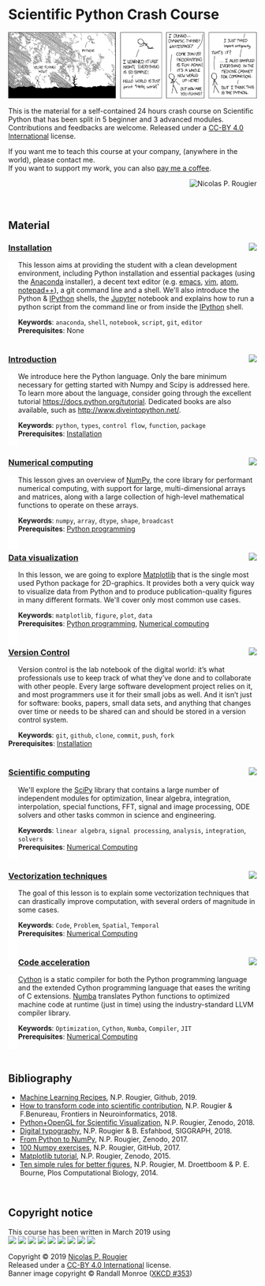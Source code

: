 
# Scientific Python Crash Course

![](data/XKCD.png)

This is the material for a self-contained 24 hours crash course on Scientific
Python that has been split in 5 beginner and 3 advanced modules. Contributions
and feedbacks are welcome. Released under a [CC-BY 4.0
International](https://creativecommons.org/licenses/by/4.0/legalcode) license.  

If you want me to teach this course at your company,
(anywhere in the world), please contact me.  
If you want to support my work, you can also [pay me a coffee](https://www.paypal.me/NicolasPRougier/5).  


<a href="http://www.labri.fr/perso/nrougier"><img alt="Nicolas P. Rougier" align="right"/></a><br/><br/><br/>


## Material

### [Installation](01-installation.md) <img src="https://img.shields.io/badge/3H-Beginner-B39DDB.svg?style=flat-square" align="right"/>

<img src="data/indent.png" align="left"/>

This lesson aims at providing the student with a clean development environment,
including Python installation and essential packages (using the [Anaconda]
installer), a decent text editor (e.g. [emacs], [vim], [atom], [notepad++]), a
git command line and a shell. We'll also introduce the Python & [IPython]
shells, the [Jupyter] notebook and explains how to run a python
script from the command line or from inside the [IPython] shell.  

**Keywords**: `anaconda`, `shell`, `notebook`, `script`, `git`, `editor`  
**Prerequisites**: None <br/><br/>


### [Introduction](02-introduction.md) <img src="https://img.shields.io/badge/3H-Beginner-B39DDB.svg?style=flat-square" align="right"/>

<img src="data/indent.png" align="left"/>

We introduce here the Python language. Only the bare minimum necessary for
getting started with Numpy and Scipy is addressed here. To learn more about
the language, consider going through the excellent tutorial
https://docs.python.org/tutorial. Dedicated books are also available, such as
http://www.diveintopython.net/.  

**Keywords**: `python`, `types`, `control flow`, `function`, `package`  
**Prerequisites**: [Installation]()
<br/><br/>


### [Numerical computing](03-numerical.md) <img src="https://img.shields.io/badge/3H-Beginner-B39DDB.svg?style=flat-square" align="right"/>

<img src="data/indent.png" align="left"/>

This lesson gives an overview of [NumPy], the core library for performant
numerical computing, with support for large, multi-dimensional
arrays and matrices, along with a large collection of high-level mathematical
functions to operate on these arrays.

**Keywords**: `numpy`, `array`, `dtype`, `shape`, `broadcast`  
**Prerequisites**: [Python programming]()
<br/><br/>


### [Data visualization](04-visualization.md) <img src="https://img.shields.io/badge/3H-Beginner-B39DDB.svg?style=flat-square" align="right"/>

<img src="data/indent.png" align="left"/>

In this lesson, we are going to explore [Matplotlib] that is the single most
used Python package for 2D-graphics. It provides both a very quick way to
visualize data from Python and to produce publication-quality figures in many
different formats. We'll cover only most common use cases.

**Keywords**: `matplotlib`, `figure`, `plot`, `data`  
**Prerequisites**: [Python programming](), [Numerical computing]()
<br/><br/>


### [Version Control](05-version-control.md)  <img src="https://img.shields.io/badge/3H-Beginner-B39DDB.svg?style=flat-square" align="right"/>

<img src="data/indent.png" align="left"/>

Version control is the lab notebook of the digital world: it’s what
professionals use to keep track of what they’ve done and to collaborate with
other people. Every large software development project relies on it, and most
programmers use it for their small jobs as well. And it isn’t just for
software: books, papers, small data sets, and anything that changes over time
or needs to be shared can and should be stored in a version control system.

**Keywords**: `git`, `github`, `clone`, `commit`, `push`, `fork`  
**Prerequisites**: [Installation]()
<br/><br/>


### [Scientific computing]() <img src="https://img.shields.io/badge/3H-Advanced-EF5350.svg?style=flat-square" align="right"/>

<img src="data/indent.png" align="left"/>

We'll explore the [SciPy] library that contains a large number of independent
modules for optimization, linear algebra, integration, interpolation, special
functions, FFT, signal and image processing, ODE solvers and other tasks common
in science and engineering.


**Keywords**: `linear algebra`, `signal processing`, `analysis`, `integration`, `solvers`  
**Prerequisites**: [Numerical Computing]()
<br/><br/>


### [Vectorization techniques]() <img src="https://img.shields.io/badge/3H-Advanced-EF5350.svg?style=flat-square" align="right"/>

<img src="data/indent.png" align="left"/>

The goal of this lesson is to explain some vectorization techniques that
can drastically improve computation, with several orders of magnitude in
some cases.

**Keywords**: `Code`, `Problem`, `Spatial`, `Temporal`  
**Prerequisites**: [Numerical Computing]()
<br/><br/>

### [Code acceleration](08-acceleration.md) <img src="https://img.shields.io/badge/3H-Advanced-EF5350.svg?style=flat-square" align="right"/>

<img src="data/indent.png" align="left"/>

[Cython] is a static compiler for both the Python programming language and the
extended Cython programming language that eases the writing of C extensions.
[Numba] translates Python functions to optimized machine code at runtime (just in
time) using the industry-standard LLVM compiler library.

**Keywords**: `Optimization`, `Cython`, `Numba`, `Compiler`, `JIT`  
**Prerequisites**: [Numerical Computing]()
<br/><br/><br/>


## Bibliography

* [Machine Learning Recipes](https://github.com/rougier/ML-Recipes), N.P. Rougier, Github, 2019.
* [How to transform code into scientific contribution](https://www.frontiersin.org/articles/10.3389/fninf.2017.00069/full), N.P. Rougier & F.Benureau, Frontiers in Neuroinformatics, 2018.
* [Python+OpenGL for Scientific Visualization](http://www.labri.fr/perso/nrougier/python-opengl/), N.P. Rougier, Zenodo, 2018.
* [Digital typography](https://www.slideshare.net/NicolasRougier1/siggraph-2018-digital-typography), N.P. Rougier & B. Esfahbod, SIGGRAPH, 2018.
* [From Python to NumPy](http://www.labri.fr/perso/nrougier/from-python-to-numpy/), N.P. Rougier, Zenodo, 2017.
* [100 Numpy exercises](https://github.com/rougier/numpy-100), N.P. Rougier, GitHub, 2017.
* [Matplotlib tutorial](http://www.labri.fr/perso/nrougier/teaching/matplotlib/), N.P. Rougier, Zenodo, 2015.
* [Ten simple rules for better figures](https://journals.plos.org/ploscompbiol/article?id=10.1371/journal.pcbi.1003833),
  N.P. Rougier, M. Droettboom & P. E. Bourne, Plos Computational Biology, 2014.
<br/>

## Copyright notice

This course has been written in March 2019 using  
<img src="https://img.shields.io/badge/OSX-10.14.3-999999.svg?style=flat-square"/> <img src="https://img.shields.io/badge/Emacs-26.1-999999.svg?style=flat-square"/> <img src="https://img.shields.io/badge/Git-2.20.1-999999.svg?style=flat-square"/> <img src="https://img.shields.io/badge/Python-3.7.2-999999.svg?style=flat-square"/> <img src="https://img.shields.io/badge/Numpy-1.15.2-999999.svg?style=flat-square"/> <img src="https://img.shields.io/badge/Scipy-1.1.0-999999.svg?style=flat-square"/> <img src="https://img.shields.io/badge/Matplotlib-3.0.0-999999.svg?style=flat-square"/> <img src="https://img.shields.io/badge/Cython-0.28.2-999999.svg?style=flat-square"/> <img src="https://img.shields.io/badge/Numba-0.40.0-999999.svg?style=flat-square"/>

Copyright © 2019 [Nicolas P. Rougier](http://www.labri.fr/perso/nrougier)   
Released under a [CC-BY 4.0 International](https://creativecommons.org/licenses/by/4.0/legalcode) license.  
Banner image copyright © Randall Monroe ([XKCD #353](https://xkcd.com/353/))  



[Anaconda]:   https://www.anaconda.com/
[Emacs]:      http://www.emacs.org/
[vim]:        https://www.vim.org/
[Atom]:       https://atom.io/
[Notepad++]:  https://notepad-plus-plus.org/
[IPython]:    http://www.ipython.org/
[Jupyter]:    http://www.jupyter.org/
[NumPy]:      http://www.numpy.org/
[Scipy]:      http://www.scipy.org/
[Matplotlib]: http://www.matplotlib.org/
[Cython]:     https://cython.org/
[Numba]:      https://numba.pydata.org/
